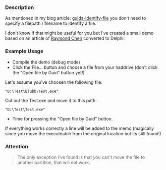 <h3>Description</h3>
As mentioned in my blog article: <a href="http://private-storm.de/2011/04/23/guids-identify-file/">guids-identify-file</a> you don't need to specify a filepath / filename to identify a file.

I don't know if that might be useful for you but I've created a small demo based on an article of <a href="http://blogs.msdn.com/b/oldnewthing/archive/2011/02/28/10134679.aspx">Raymond Chen</a> converted to Delphi.

<h3>Example Usage</h3>

* Compile the demo (debug mode)
* Click the File... button and choose a file from your haddrive (don't click the "Open file by Guid" button yet!)

Let's assume you've choosen the following file:

    "D:\Test\Blubb\Test.exe"

Cut out the Test.exe and move it to this path:

    "D:\Test\Test.exe"

* Time for pressing the "Open file by Guid" button.

If everything works correctly a line will be added to the memo (magically since you move the executeable from the original location but its still found!)

<h3>Attention</h3>

> The only exception I've found is that you can't move the file to another partition, that will not work.